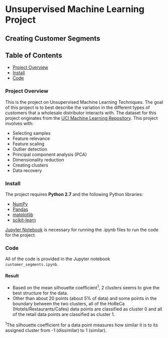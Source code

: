 
# Unsupervised Machine Learning Project
## Creating Customer Segments



## Table of Contents  
- [Project Overview](#project-overview)
- [Install](#install)
- [Code](#code)


### <a name="project-overview"></a>Project Overview

This is the project on Unsupervised Machine Learning Techniques. The goal of this project is to best describe the variation in the different types of customers that a wholesale distributor interacts with. The dataset for this project originates from the [UCI Machine Learning Repository](https://archive.ics.uci.edu/ml/datasets/Census+Income). This project involves with: 
- Selecting samples
- Feature relevance
- Feature scaling
- Outlier detection
- Principal component analysis (PCA)
- Dimensionality reduction
- Creating clusters
- Data recovery

### <a name="install"></a>Install

The project requires **Python 2.7** and the following Python libraries:

- [NumPy](http://www.numpy.org/)
- [Pandas](pandas.pydata.org/)
- [matplotlib](http://matplotlib.org/)
- [scikit-learn](http://scikit-learn.org/stable/)

[Jupyter Notebook](http://jupyter.org/) is necessary for running the .ipynb files to run the code for the project. 

### <a name="code"></a>Code

All of the code is provided in the Jupyter notebook `customer_segments.ipynb`. 

#### Result
- Based on the mean silhouette coefficient<sup>1</sup>, 2 clusters seems to give the best structure for the data. 
- Other than about 20 points (about 5% of data) and some points in the boundary between the two clusters, all of the HoReCa (Hotels/Restaurants/Cafes) data points are classified as cluster 0 and all of the retail data points are classified as cluster 1. 

<sup>1</sup>The silhouette coefficient for a data point measures how similar it is to its assigned cluster from -1 (dissimilar) to 1 (similar).
